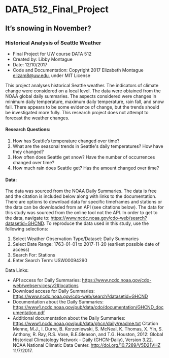 # DATA_512_Final_Project
## It’s snowing in November?
### Historical Analysis of Seattle Weather

- Final Project for UW course DATA 512
- Created by: Libby Montague
- Date: 12/10/2017 
- Code and Documentation: Copyright 2017 Elizabeth Montague elizam8@uw.edu, under MIT License

This project analyses historical Seattle weather. The indicators of climate change were considered on a local level. The data were obtained from the NOAA global daily summaries. The aspects considered were changes in minimum daily temperature, maximum daily temperature, rain fall, and snow fall. There appears to be some evidence of change, but the trends should be investigated more fully. This research project does not attempt to forecast the weather changes.    

#### Research Questions:
1. How has Seattle’s temperature changed over time?
2. What are the seasonal trends in Seattle's daily temperatures? How have they changed?
3. How often does Seattle get snow? Have the number of occurrences changed over time?
4. How much rain does Seattle get? Has the amount changed over time?

#### Data:
  The data was sourced from the NOAA Daily Summaries. The data is free and the citation is included below along with links to the documentation. There are options to download data for specific timeframes and stations or the data can be downloaded from an API (see citations below). The data for this study was sourced from the online tool not the API. 
  In order to get to the data, navigate to: https://www.ncdc.noaa.gov/cdo-web/search?datasetid=GHCND. To reproduce the data used in this study, use the following selections: 

1. Select Weather Observation Type/Dataset: Daily Summaries
2. Select Date Range: 1763-01-01 to 2017-11-20 (earliest possible date of access)
3. Search For: Stations
4. Enter Search Term: USW00094290

Data Links:
- API access for Daily Summaries: https://www.ncdc.noaa.gov/cdo-web/webservices/v2#locations
- Download access for Daily Summaries: https://www.ncdc.noaa.gov/cdo-web/search?datasetid=GHCND
- Documentation about the Daily Summaries: https://www1.ncdc.noaa.gov/pub/data/cdo/documentation/GHCND_documentation.pdf
- Additional documentation about the Daily Summaries: https://www1.ncdc.noaa.gov/pub/data/ghcn/daily/readme.txt
Citation
    Menne, M.J., I. Durre, B. Korzeniewski, S. McNeal, K. Thomas, X. Yin, S. Anthony, R. Ray, R.S. Vose, B.E.Gleason, and T.G. Houston, 2012: Global Historical Climatology Network - Daily (GHCN-Daily), Version 3.22. NOAA National Climatic Data Center. http://doi.org/10.7289/V5D21VHZ 11/7/2017.

